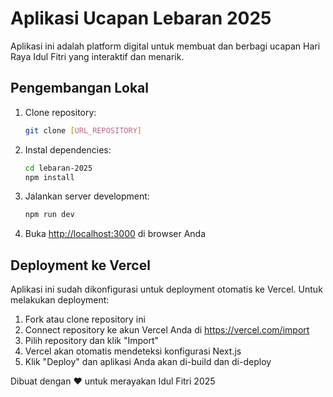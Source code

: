 # Aplikasi Ucapan Lebaran 2025

Aplikasi ini adalah platform digital untuk membuat dan berbagi ucapan Hari Raya Idul Fitri yang interaktif dan menarik.

## Pengembangan Lokal

1. Clone repository:
   ```bash
   git clone [URL_REPOSITORY]
   ```

2. Instal dependencies:
   ```bash
   cd lebaran-2025
   npm install
   ```

3. Jalankan server development:
   ```bash
   npm run dev
   ```

4. Buka [http://localhost:3000](http://localhost:3000) di browser Anda

## Deployment ke Vercel

Aplikasi ini sudah dikonfigurasi untuk deployment otomatis ke Vercel. Untuk melakukan deployment:

1. Fork atau clone repository ini
2. Connect repository ke akun Vercel Anda di https://vercel.com/import
3. Pilih repository dan klik "Import"
4. Vercel akan otomatis mendeteksi konfigurasi Next.js
5. Klik "Deploy" dan aplikasi Anda akan di-build dan di-deploy

Dibuat dengan ❤️ untuk merayakan Idul Fitri 2025
